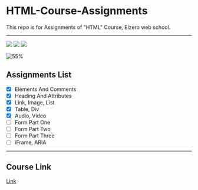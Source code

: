 # HTML-Course-Assignments
This repo is for Assignments of "HTML" Course, Elzero web school.

---

<img src="https://img.shields.io/badge/Total%20Number%20Of%20Hours%20For%20This%20Course-4h12m-blue">

<img src="https://img.shields.io/badge/Total%20Number%20Of%20Lessons%20For%20This%20Course-37 Lesson-orange">

<img src="https://img.shields.io/badge/Total%20Number%20Of%20Assignments%20For%20This%20Course-33 Assignment-blue">

![55%](https://progress-bar.dev/55/?title=Done)
<br />

## Assignments List
- [x] Elements And Comments
- [x] Heading And Attributes
- [x] Link, Image, List
- [x] Table, Div
- [x] Audio, Video
- [ ] Form Part One
- [ ] Form Part Two
- [ ] Form Part Three
- [ ] iFrame, ARIA

---

## Course Link
[Link](https://www.youtube.com/playlist?list=PLDoPjvoNmBAw_t_XWUFbBX-c9MafPk9ji)
